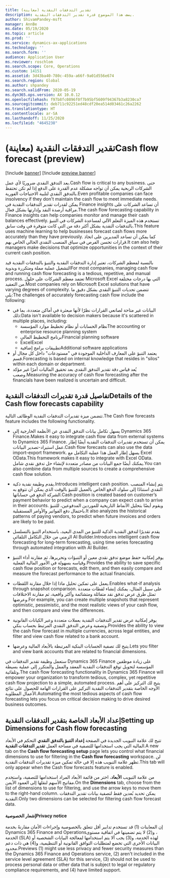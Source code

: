 ```yaml
---
title: تقدير التدفقات النقدية (معاينة)
description: يصف هذا الموضوع قدرة تقدير التدفقات النقدية.
author: ShivamPandey-msft
manager: AnnBe
ms.date: 05/19/2020
ms.topic: article
ms.prod: ''
ms.service: dynamics-ax-applications
ms.technology: ''
ms.search.form: ''
audience: Application User
ms.reviewer: roschlom
ms.search.scope: Core, Operations
ms.custom: 14151
ms.assetid: 3d43ba40-780c-459a-a66f-9a01d556e674
ms.search.region: Global
ms.author: shpandey
ms.search.validFrom: 2020-05-19
ms.dyn365.ops.version: AX 10.0.12
ms.openlocfilehash: f97b8fc0896f0f7b95bf5609f94367b3a8230ca7
ms.sourcegitcommit: deb711c92251ed48cdf20ea514d03461c26a2262
ms.translationtype: HT
ms.contentlocale: ar-SA
ms.lasthandoff: 11/25/2020
ms.locfileid: "4645238"
---
```

# <a name="cash-flow-forecast-preview"></a><span data-ttu-id="781a2-103">تقدير التدفقات النقدية (معاينة)</span><span class="sxs-lookup"><span data-stu-id="781a2-103">Cash flow forecast (preview)</span></span>

[!include [banner](../includes/banner.md)]
[!include [preview banner](../includes/preview-banner.md)]

<span data-ttu-id="781a2-104">يعد التدفق النقدي ضروريًا لأي عمل.</span><span class="sxs-lookup"><span data-stu-id="781a2-104">Cash flow is critical to any business.</span></span> <span data-ttu-id="781a2-105">حتى الشركات الربحية يمكن أن تواجه مشكلة عدم القدرة على الدفع إذا لم تكن تحتفظ بالتدفق النقدي لتلبية الاحتياجات الفورية.</span><span class="sxs-lookup"><span data-stu-id="781a2-105">Even profitable companies can face insolvency if they don't maintain the cash flow to meet immediate needs.</span></span> <span data-ttu-id="781a2-106">يمكن لقدرات تقدير التدفقات النقدية في Finance insights أن تساعد الشركات على مراقبة أرصدة النقد وإدارتها بشكل فعال.</span><span class="sxs-lookup"><span data-stu-id="781a2-106">The cash flow forecasting capability in Finance insights can help companies monitor and manage their cash balances effectively.</span></span> <span data-ttu-id="781a2-107">تستخدم هذه الميزة التعلم الآلي لمساعدة الشركات في التنبؤ بالتدفقات النقدية بشكل أكثر دقة من التي كانت متوفرة في وقت سابق.</span><span class="sxs-lookup"><span data-stu-id="781a2-107">This feature uses machine learning to help businesses forecast cash flows more accurately than they have previously.</span></span> <span data-ttu-id="781a2-108">كما يمكن أن تساعد المديرين على اتخاذ قرارات تحسن الفرص في سياق المنصب النقدي الحالي الخاص بهم.</span><span class="sxs-lookup"><span data-stu-id="781a2-108">It can also help managers make decisions that optimize opportunities in the context of their current cash position.</span></span> 

<span data-ttu-id="781a2-109">بالنسبة لمعظم الشركات، تعتبر إدارة التدفقات النقدية والتنبؤ بالتدفقات النقدية قيد التشغيل عملية مملة ومتكررة ويدوية</span><span class="sxs-lookup"><span data-stu-id="781a2-109">For most companies, managing cash flow and running cash flow forecasting is a tedious, repetitive, and manual process.</span></span> <span data-ttu-id="781a2-110">تعتمد معظم الشركات على حلول Microsoft Excel التي بها درجات مختلفة من التعقيد.</span><span class="sxs-lookup"><span data-stu-id="781a2-110">Most companies rely on Microsoft Excel solutions that have varying degrees of complexity.</span></span> <span data-ttu-id="781a2-111">تتضمن تحديات التنبؤ النقدي بشكل دقيق ما يلي:</span><span class="sxs-lookup"><span data-stu-id="781a2-111">The challenges of accurately forecasting cash flow include the following:</span></span>

- <span data-ttu-id="781a2-112">البيانات غير متاحة لصانعي القرارات نظرًا لأنها مبعثرة في أماكن متعددة، بما في ذلك:</span><span class="sxs-lookup"><span data-stu-id="781a2-112">Data isn't available to decision makers because it's scattered in multiple places, including:</span></span> 
  - <span data-ttu-id="781a2-113">نظام الحسابات أو نظام تخطيط موارد المؤسسة</span><span class="sxs-lookup"><span data-stu-id="781a2-113">The accounting or enterprise resource planning system</span></span>
  - <span data-ttu-id="781a2-114">برنامج التخطيط المالي</span><span class="sxs-lookup"><span data-stu-id="781a2-114">Financial planning software</span></span>
  - <span data-ttu-id="781a2-115">Excel</span><span class="sxs-lookup"><span data-stu-id="781a2-115">Excel</span></span>
  - <span data-ttu-id="781a2-116">تطبيقات برامج إضافية</span><span class="sxs-lookup"><span data-stu-id="781a2-116">Additional software applications</span></span> 
- <span data-ttu-id="781a2-117">يعتمد التنبؤ على المعارف الداخلية الموجودة في "مستودعات" داخل كل مجال أو قسم.</span><span class="sxs-lookup"><span data-stu-id="781a2-117">Forecasting is based on internal knowledge that resides in "silos" within each domain or department.</span></span>
- <span data-ttu-id="781a2-118">يُعد قياس دقة تقدير التدفق النقدي بعد تحقيق الماليات أمرًا غير مؤكد وصعب.</span><span class="sxs-lookup"><span data-stu-id="781a2-118">Measuring the accuracy of cash flow forecasting after the financials have been realized is uncertain and difficult.</span></span>
    
## <a name="details-of-the-cash-flow-forecasts-capability"></a><span data-ttu-id="781a2-119">تفاصيل قدرة تقديرات التدفقات النقدية</span><span class="sxs-lookup"><span data-stu-id="781a2-119">Details of the Cash flow forecasts capability</span></span>
<span data-ttu-id="781a2-120">تتضمن ميزة تقديرات التدفقات النقدية الوظائف التالية.</span><span class="sxs-lookup"><span data-stu-id="781a2-120">The Cash flow forecasts feature includes the following functionality.</span></span> 

- <span data-ttu-id="781a2-121">يسهل تكامل بيانات التدفق النقدي عن الأنظمة الخارجية إلى Dynamics 365 Finance.</span><span class="sxs-lookup"><span data-stu-id="781a2-121">Makes it easy to integrate cash flow data from external systems to Dynamics 365 Finance.</span></span> <span data-ttu-id="781a2-122">يمكن أن تستخدم تقديرات التدفقات النقدية أيضًا إطار عمل استيراد-تصدير البيانات.</span><span class="sxs-lookup"><span data-stu-id="781a2-122">Cash flow forecasts can also use the data import-export framework.</span></span> <span data-ttu-id="781a2-123">يسهل إطار العمل هذا عملية التكامل مع Excel OData.</span><span class="sxs-lookup"><span data-stu-id="781a2-123">This framework makes it easy to integrate with Excel OData.</span></span> <span data-ttu-id="781a2-124">يمكنك أيضًا جمع البيانات من مصادر متعددة لإنشاء حل تدفق نقدي شامل.</span><span class="sxs-lookup"><span data-stu-id="781a2-124">You can also combine data from multiple sources to create a comprehensive cash flow solution.</span></span> 

- <span data-ttu-id="781a2-125">يقدم وظيفة نقدية ذكية.</span><span class="sxs-lookup"><span data-stu-id="781a2-125">Introduces intelligent cash position.</span></span> <span data-ttu-id="781a2-126">يتم إنشاء المنصب النقدي استنادًا إلى سلوك الدفع الخاص بالعميل للتنبؤ بالوقت الذي يمكن أن تتوقع به الشركة الدفع في حساباتها.</span><span class="sxs-lookup"><span data-stu-id="781a2-126">Cash position is created  based on customer’s payment behavior to predict when a company can expect cash to arrive in their accounts.</span></span> <span data-ttu-id="781a2-127">ويقوم أيضًا بتحليل الأنماط التاريخية للموردين المدفوعين، للتنبؤ باحتمال دفع الفواتير والأوامر المستقبلية.</span><span class="sxs-lookup"><span data-stu-id="781a2-127">It also analyzes the historical patterns of paying vendors, to predict when future invoices and orders are likely to be paid.</span></span> 

- <span data-ttu-id="781a2-128">يقدم تقديرًا لتدفق النقدية الذكية للتنبؤ من المدى البعيد، باستخدام التنبؤ بالتسلسل الزمني من خلال التكامل التلقائي AI Builder.</span><span class="sxs-lookup"><span data-stu-id="781a2-128">Introduces intelligent cash flow forecasting for long-term forecasting, using time series forecasting through automated integration with AI Builder.</span></span>

- <span data-ttu-id="781a2-129">يوفر إمكانية حفظ موضع تدفق نقدي معين أو التنبؤات وتحريرها، ثم مقارنة أداء التنبؤ وقياسه بسهولة في الأمور المالية الفعلية.</span><span class="sxs-lookup"><span data-stu-id="781a2-129">Provides the ability to save specific cash flow position or forecasts, edit them, and then easily compare and measure the forecast performance to the actual financials.</span></span>

- <span data-ttu-id="781a2-130">يعمل على تمكين تحليل ماذا إذا خلال مقارنة اللقطات.</span><span class="sxs-lookup"><span data-stu-id="781a2-130">Enables what-if analysis through snapshot comparison.</span></span> <span data-ttu-id="781a2-131">على سبيل المثال، يمكنك إنشاء لقطات متعددة تمثل طرق عرض تدفق نقد متفائلة ومتشائمة وأكثر واقعية، ثم مقارنة الاختلافات وعرضها.</span><span class="sxs-lookup"><span data-stu-id="781a2-131">For example, you can create multiple snapshots that represent optimistic, pessimistic, and the most realistic views of your cash flow, and then compare and view the differences.</span></span>

- <span data-ttu-id="781a2-132">يوفر إمكانية عرض تقدير التدفقات النقدية بعملات متعددة وعبر الكيانات القانونية وتصفية وعرض التدفق النقدي المرتبط بحساب بنكي.</span><span class="sxs-lookup"><span data-stu-id="781a2-132">Provides the ability to view the cash flow forecast in multiple currencies, across legal entities, and filter and view cash flow related to a bank account.</span></span> 

- <span data-ttu-id="781a2-133">يتيح لك تصفية الحسابات البنكية المرتبطة بالأبعاد المالية وعرضها.</span><span class="sxs-lookup"><span data-stu-id="781a2-133">Lets you filter and view bank accounts that are related to financial dimensions.</span></span>

<span data-ttu-id="781a2-134">ستعمل وظيفة تقدير التدفقات في Dynamics 365 Finance على زيادة موظفين المؤسسة لتحويل توقع التدفقات النقدية المعقد والممل والمتكرر إلى عملية بسيطة وتلقائية.</span><span class="sxs-lookup"><span data-stu-id="781a2-134">The cash flow forecasting functionality in Dynamics 365 Finance will empower your organization to transform tedious, complex, yet repetitive cash flow projection to a simple, automated process.</span></span> <span data-ttu-id="781a2-135">يتيح لك التركيز على أهم الأوجه الخاصة بتقدير التدفقات النقدية التركيز على القرارات الهامة للحصول على نتائج الأعمال المطلوبة.</span><span class="sxs-lookup"><span data-stu-id="781a2-135">Automating the most tedious aspects of cash flow forecasting lets you focus on critical decision making to drive desired business outcomes.</span></span>

## <a name="setting-up-dimensions-for-cash-flow-forecasting"></a><span data-ttu-id="781a2-136">إعداد الأبعاد الخاصة بتقدير التدفقات النقدية</span><span class="sxs-lookup"><span data-stu-id="781a2-136">Setting up Dimensions for Cash flow forecasting</span></span>
<span data-ttu-id="781a2-137">تتيح لك علامة التبويب الجديدة في الصفحة **إعداد التنبؤ بالتدفق النقدي** التحكم في الأبعاد المالية التي يجب استخدامها للتصفية في مساحة العمل **تقدير التدفقات النقدية**.</span><span class="sxs-lookup"><span data-stu-id="781a2-137">A new tab on the **Cash flow forecasting setup** page lets you control what financial dimensions to use for filtering in the **Cash flow forecasting** workspace.</span></span> <span data-ttu-id="781a2-138">لن تظهر علامة التبويب هذه إلا في حالة تمكين ميزة تقديرات التدفقات النقدية.</span><span class="sxs-lookup"><span data-stu-id="781a2-138">This tab will only appear when the Cash flow forecasts feature is enabled.</span></span> 

<span data-ttu-id="781a2-139">من علامة التبويب **الأبعاد**، اختر من قائمة الأبعاد المراد استخدامها للتصفية، واستخدم مفاتيح الأسهم لنقلها إلى العمود الأيمن.</span><span class="sxs-lookup"><span data-stu-id="781a2-139">On the **Dimensions** tab, choose from the list of dimensions to use for filtering, and use the arrow keys to move them to the right-hand column.</span></span> <span data-ttu-id="781a2-140">يمكن تحديد بُعدين فقط لتصفية بيانات تقدير التدفقات النقدية.</span><span class="sxs-lookup"><span data-stu-id="781a2-140">Only two dimensions can be selected for filtering cash flow forecast data.</span></span> 

#### <a name="privacy-notice"></a><span data-ttu-id="781a2-141">إشعار الخصوصية</span><span class="sxs-lookup"><span data-stu-id="781a2-141">Privacy notice</span></span>
<span data-ttu-id="781a2-142">إن المعاينات (1) قد تستخدم تدابير أقل تتعلق بالخصوصية وإجراءات الأمان مقارنةً بخدمة Dynamics 365 Finance and Operations‏، و(2) لا يتم تضمينها في اتفاقية مستوى الخدمة (SLA) لهذه الخدمة، و(3) يجب ألا يتم استخدامها لمعالجة البيانات الشخصية أو البيانات الأخرى التي تخضع لمتطلبات التوافق القانونية أو التنظيمية، و(4) هي ذات دعم محدود.</span><span class="sxs-lookup"><span data-stu-id="781a2-142">Previews (1) might use less privacy and fewer security measures than the Dynamics 365 Finance and Operations service, (2) aren't included in the service level agreement (SLA) for this service, (3) should not be used to process personal data or other data that is subject to legal or regulatory compliance requirements, and (4) have limited support.</span></span>
